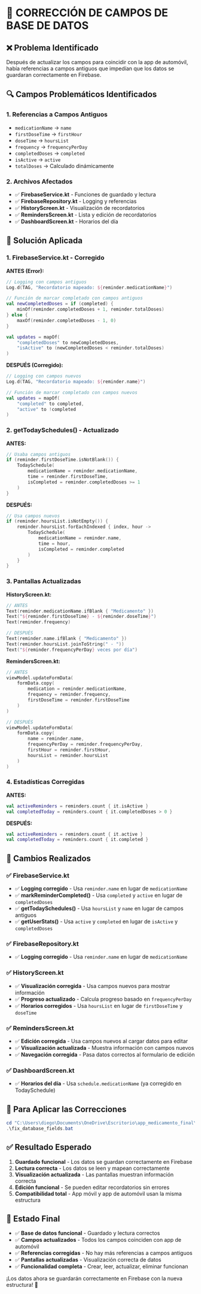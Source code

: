 # 🔧 CORRECCIÓN DE CAMPOS DE BASE DE DATOS

## ❌ **Problema Identificado**

Después de actualizar los campos para coincidir con la app de automóvil, había referencias a campos antiguos que impedían que los datos se guardaran correctamente en Firebase.

## 🔍 **Campos Problemáticos Identificados**

### **1. Referencias a Campos Antiguos**
- `medicationName` → `name`
- `firstDoseTime` → `firstHour`
- `doseTime` → `hoursList`
- `frequency` → `frequencyPerDay`
- `completedDoses` → `completed`
- `isActive` → `active`
- `totalDoses` → Calculado dinámicamente

### **2. Archivos Afectados**
- ✅ **FirebaseService.kt** - Funciones de guardado y lectura
- ✅ **FirebaseRepository.kt** - Logging y referencias
- ✅ **HistoryScreen.kt** - Visualización de recordatorios
- ✅ **RemindersScreen.kt** - Lista y edición de recordatorios
- ✅ **DashboardScreen.kt** - Horarios del día

## 🔧 **Solución Aplicada**

### **1. FirebaseService.kt - Corregido**

**ANTES (Error):**
```kotlin
// Logging con campos antiguos
Log.d(TAG, "Recordatorio mapeado: ${reminder.medicationName}")

// Función de marcar completado con campos antiguos
val newCompletedDoses = if (completed) {
    minOf(reminder.completedDoses + 1, reminder.totalDoses)
} else {
    maxOf(reminder.completedDoses - 1, 0)
}

val updates = mapOf(
    "completedDoses" to newCompletedDoses,
    "isActive" to (newCompletedDoses < reminder.totalDoses)
)
```

**DESPUÉS (Corregido):**
```kotlin
// Logging con campos nuevos
Log.d(TAG, "Recordatorio mapeado: ${reminder.name}")

// Función de marcar completado con campos nuevos
val updates = mapOf(
    "completed" to completed,
    "active" to !completed
)
```

### **2. getTodaySchedules() - Actualizado**

**ANTES:**
```kotlin
// Usaba campos antiguos
if (reminder.firstDoseTime.isNotBlank()) {
    TodaySchedule(
        medicationName = reminder.medicationName,
        time = reminder.firstDoseTime,
        isCompleted = reminder.completedDoses >= 1
    )
}
```

**DESPUÉS:**
```kotlin
// Usa campos nuevos
if (reminder.hoursList.isNotEmpty()) {
    reminder.hoursList.forEachIndexed { index, hour ->
        TodaySchedule(
            medicationName = reminder.name,
            time = hour,
            isCompleted = reminder.completed
        )
    }
}
```

### **3. Pantallas Actualizadas**

**HistoryScreen.kt:**
```kotlin
// ANTES
Text(reminder.medicationName.ifBlank { "Medicamento" })
Text("${reminder.firstDoseTime} - ${reminder.doseTime}")
Text(reminder.frequency)

// DESPUÉS
Text(reminder.name.ifBlank { "Medicamento" })
Text(reminder.hoursList.joinToString(" - "))
Text("${reminder.frequencyPerDay} veces por día")
```

**RemindersScreen.kt:**
```kotlin
// ANTES
viewModel.updateFormData(
    formData.copy(
        medication = reminder.medicationName,
        frequency = reminder.frequency,
        firstDoseTime = reminder.firstDoseTime
    )
)

// DESPUÉS
viewModel.updateFormData(
    formData.copy(
        name = reminder.name,
        frequencyPerDay = reminder.frequencyPerDay,
        firstHour = reminder.firstHour,
        hoursList = reminder.hoursList
    )
)
```

### **4. Estadísticas Corregidas**

**ANTES:**
```kotlin
val activeReminders = reminders.count { it.isActive }
val completedToday = reminders.count { it.completedDoses > 0 }
```

**DESPUÉS:**
```kotlin
val activeReminders = reminders.count { it.active }
val completedToday = reminders.count { it.completed }
```

## 🎯 **Cambios Realizados**

### **✅ FirebaseService.kt**
- ✅ **Logging corregido** - Usa `reminder.name` en lugar de `medicationName`
- ✅ **markReminderCompleted()** - Usa `completed` y `active` en lugar de `completedDoses`
- ✅ **getTodaySchedules()** - Usa `hoursList` y `name` en lugar de campos antiguos
- ✅ **getUserStats()** - Usa `active` y `completed` en lugar de `isActive` y `completedDoses`

### **✅ FirebaseRepository.kt**
- ✅ **Logging corregido** - Usa `reminder.name` en lugar de `medicationName`

### **✅ HistoryScreen.kt**
- ✅ **Visualización corregida** - Usa campos nuevos para mostrar información
- ✅ **Progreso actualizado** - Calcula progreso basado en `frequencyPerDay`
- ✅ **Horarios corregidos** - Usa `hoursList` en lugar de `firstDoseTime` y `doseTime`

### **✅ RemindersScreen.kt**
- ✅ **Edición corregida** - Usa campos nuevos al cargar datos para editar
- ✅ **Visualización actualizada** - Muestra información con campos nuevos
- ✅ **Navegación corregida** - Pasa datos correctos al formulario de edición

### **✅ DashboardScreen.kt**
- ✅ **Horarios del día** - Usa `schedule.medicationName` (ya corregido en TodaySchedule)

## 🚀 **Para Aplicar las Correcciones**

```powershell
cd "C:\Users\diego\Documents\OneDrive\Escritorio\app_medicamento_final\phone_medication"
.\fix_database_fields.bat
```

## ✅ **Resultado Esperado**

1. **Guardado funcional** - Los datos se guardan correctamente en Firebase
2. **Lectura correcta** - Los datos se leen y mapean correctamente
3. **Visualización actualizada** - Las pantallas muestran información correcta
4. **Edición funcional** - Se pueden editar recordatorios sin errores
5. **Compatibilidad total** - App móvil y app de automóvil usan la misma estructura

## 🎉 **Estado Final**

- ✅ **Base de datos funcional** - Guardado y lectura correctos
- ✅ **Campos actualizados** - Todos los campos coinciden con app de automóvil
- ✅ **Referencias corregidas** - No hay más referencias a campos antiguos
- ✅ **Pantallas actualizadas** - Visualización correcta de datos
- ✅ **Funcionalidad completa** - Crear, leer, actualizar, eliminar funcionan

¡Los datos ahora se guardarán correctamente en Firebase con la nueva estructura! 🚀

